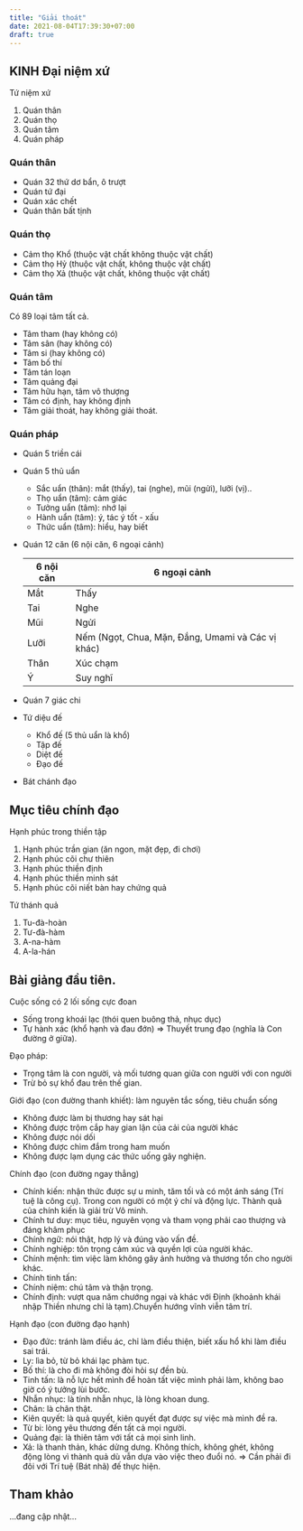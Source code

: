 ```yaml
---
title: "Giải thoát"
date: 2021-08-04T17:39:30+07:00
draft: true
---
```


## KINH Đại niệm xứ

Tứ niệm xứ

1. Quán thân
2. Quán thọ
3. Quán tâm
4. Quán pháp

### Quán thân

- Quán 32 thứ dơ bẩn, ô trượt
- Quán tứ đại
- Quán xác chết
- Quán thân bất tịnh

### Quán thọ

- Cảm thọ Khổ (thuộc vật chất không thuộc vật chất)
- Cảm thọ Hỷ (thuộc vật chất, không thuộc vật chất)
- Cảm thọ Xả (thuộc vật chất, không thuộc vật chất)

### Quán tâm

Có 89 loại tâm tất cả.

- Tâm tham (hay không có)
- Tâm sân (hay không có)
- Tâm si (hay không có)
- Tâm bố thí
- Tâm tán loạn
- Tâm quảng đại
- Tâm hữu hạn, tâm vô thượng
- Tâm có định, hay không định
- Tâm giải thoát, hay không giải thoát.

### Quán pháp

- Quán 5 triền cái
- Quán 5 thủ uẩn
  - Sắc uẩn (thân): mắt (thấy), tai (nghe), mũi (ngửi), lưỡi (vị)..
  - Thọ uẩn (tâm): cảm giác
  - Tưởng uẩn (tâm): nhớ lại
  - Hành uẩn (tâm): ý, tác ý tốt - xấu
  - Thức uẩn (tâm): hiểu, hay biết
- Quán 12 căn (6 nội căn, 6 ngoại cảnh)
  
  6 nội căn | 6 ngoại cảnh
  ----------|-------------
    Mắt     | Thấy
    Tai     | Nghe
    Mũi     | Ngửi
    Lưỡi    | Nếm (Ngọt, Chua, Mặn, Đắng, Umami và Các vị khác) 
    Thân    | Xúc chạm
    Ý       | Suy nghĩ

- Quán 7 giác chi
- Tứ diệu đế
  - Khổ đế (5 thủ uẩn là khổ)
  - Tập đế
  - Diệt đế
  - Đạo đế
- Bát chánh đạo

## Mục tiêu chính đạo

Hạnh phúc trong thiền tập
1. Hạnh phúc trần gian (ăn ngon, mặt đẹp, đi chơi)
2. Hạnh phúc cõi chư thiên 
3. Hạnh phúc thiền định
4. Hạnh phúc thiền minh sát
5. Hạnh phúc cõi niết bàn hay chứng quả

Tứ thánh quả
1. Tu-đà-hoàn
2. Tư-đà-hàm
3. A-na-hàm
4. A-la-hán

## Bài giảng đầu tiên.

Cuộc sống có 2 lối sống cực đoan
- Sống trong khoái lạc (thói quen buông thả, nhục dục)
- Tự hành xác (khổ hạnh và đau đớn)
=> Thuyết trung đạo (nghĩa là Con đường ở giữa).

Đạo pháp:
- Trọng tâm là con người, và mối tương quan giữa con người với con người
- Trừ bỏ sự khổ đau trên thế gian.

Giới đạo (con đường thanh khiết): làm nguyên tắc sống, tiêu chuẩn sống
- Không được làm bị thương hay sát hại
- Không được trộm cắp hay gian lận của cải của người khác
- Không được nói dối
- Không được chìm đắm trong ham muốn
- Không được lạm dụng các thức uống gây nghiện.

Chính đạo (con đường ngay thẳng)
- Chính kiến: nhận thức được sự u minh, tăm tối và có một ánh sáng (Trí tuệ là công cụ). Trong con người có một ý chí và động lực. Thành quả của chính kiến là giải trừ Vô minh.
- Chính tư duy: mục tiêu, nguyên vọng và tham vọng phải cao thượng và đáng khâm phục
- Chính ngữ: nói thật, hợp lý và đúng vào vấn đề.
- Chính nghiệp: tôn trọng cảm xúc và quyền lợi của người khác.
- Chính mệnh: tìm việc làm không gây ảnh hưởng và thương tổn cho người khác.
- Chính tinh tấn:
- Chính niệm: chú tâm và thận trọng.
- Chính định: vượt qua năm chướng ngại và khác với Định (khoảnh khái nhập Thiền nhưng chỉ là tạm).Chuyển hướng vĩnh viễn tâm trí.

Hạnh đạo (con đường đạo hạnh)
- Đạo đức: tránh làm điều ác, chỉ làm điều thiện, biết xấu hổ khi làm điều sai trái.
- Ly: lìa bỏ, từ bỏ khái lạc phàm tục.
- Bố thí: là cho đi mà không đòi hỏi sự đền bù.
- Tinh tấn: là nỗ lực hết mình để hoàn tất việc mình phải làm, không bao giờ có ý tưởng lùi bước.
- Nhẫn nhục: là tính nhẫn nhục, là lòng khoan dung.
- Chân: là chân thật.
- Kiên quyết: là quả quyết, kiên quyết đạt được sự việc mà mình đề ra.
- Từ bi: lòng yêu thương đến tất cả mọi người.
- Quảng đại: là thiên tâm với tất cả mọi sinh linh.
- Xả: là thanh thản, khác dửng dưng. Không thích, không ghét, không động lòng vì thành quả dù vẫn dựa vào việc theo đuổi nó.
=> Cần phải đi đôi với Trí tuệ (Bát nhã) đế thực hiện.

## Tham khảo

...đang cập nhật...
